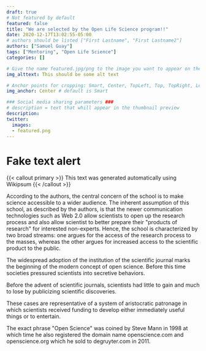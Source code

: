 ```yaml
---
draft: true
# Not featured by default
featured: false
title: "We are selected by the Open Life Science program!!"
date: 2020-12-17T13:02:55-05:00
# authors should be listed ["First Lastname", "First Lastname2"]
authors: ["Samuel Guay"]
tags: ["Mentoring", "Open Life Science"]
categories: []

# Give the name featured.jpg/png to the image you want to appear on the homepage and blog section.
img_alttext: This should be some alt text

# Anchor points for cropping: Smart, Center, TopLeft, Top, TopRight, Left, Right, BottomLeft, Bottom, BottomRight.
img_anchor: Center # default is Smart

### Social media sharing parameters ###
# description = text that whill appear in the thumbnail preview
description: 
twitter:
  images:
  - featured.png
---
```


<!--Put your text here / Text from Wikipsum-->
# Fake text alert

{{< callout primary >}}
This text was generated automatically using Wikipsum
{{< /callout >}}

According to the authors, the central concern of the school is to make science accessible to a wider audience. The inherent assumption of this school, as described by the authors, is that the newer communication technologies such as Web 2.0 allow scientists to open up the research process and also allow scientist to better prepare their "products of research" for interested non-experts. Hence, the school is characterized by two broad streams: one argues for the access of the research process to the masses, whereas the other argues for increased access to the scientific product to the public.

The widespread adoption of the institution of the scientific journal marks the beginning of the modern concept of open science. Before this time societies pressured scientists into secretive behaviors.

Before the advent of scientific journals, scientists had little to gain and much to lose by publicizing scientific discoveries.

These cases are representative of a system of aristocratic patronage in which scientists received funding to develop either immediately useful things or to entertain.

The exact phrase "Open Science" was coined by Steve Mann in 1998 at which time he also registered the domain name openscience.com and openscience.org which he sold to degruyter.com in 2011.

